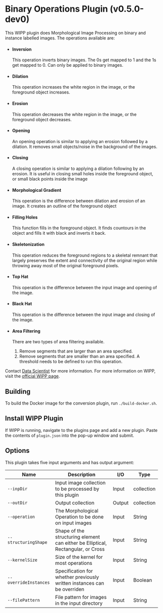 # Binary Operations Plugin (v0.5.0-dev0)

This WIPP plugin does Morphological Image Processing on binary and instance labelled images.
The operations available are:

  * #### Inversion

      This operation inverts binary images.  The 0s get mapped to 1 and the 1s get mapped to 0.
      Can only be applied to binary images.

  * #### Dilation

      This operation increases the white region in the image, or the foreground object increases.

  * #### Erosion

      This operation decreases the white region in the image, or the foreground object decreases.

  * #### Opening

      An opening operation is similar to applying an erosion followed by a dilation.  It removes small objects/noise in the background of the images.

  * #### Closing

      A closing operation is similar to applying a dilation following by an erosion.  It is useful in closing small holes inside the foreground object, or small
      black points inside the image

  * #### Morphological Gradient

      This operation is the difference between dilation and erosion of an image.  It creates an outline of the foreground object

  * #### Filling Holes

      This function fills in the foreground object.  It finds countours in the object and fills it with black and inverts it back.

  * #### Skeletonization

      This operation reduces the foreground regions to a skeletal remnant that largely preserves the extent and connectivity of the original region while throwing away most of the original foreground pixels.

  * #### Top Hat

      This operation is the difference between the input image and opening of the image.

  * #### Black Hat

      This operation is the difference between the input image and closing of the image.

   * #### Area Filtering

      There are two types of area filtering available.
      1) Remove segments that are larger than an area specified.
      2) Remove segments that are smaller than an area specified.
      A threshold needs to be defined to run this operation.


Contact [Data Scientist](mailto:Madhuri.Vihani@axleinfo.com) for more information.
For more information on WIPP, visit the [official WIPP page](https://isg.nist.gov/deepzoomweb/software/wipp).

## Building

To build the Docker image for the conversion plugin, run
`./build-docker.sh`.

## Install WIPP Plugin

If WIPP is running, navigate to the plugins page and add a new plugin. Paste the contents of `plugin.json` into the pop-up window and submit.

## Options

This plugin takes five input arguments and has output argument:

| Name                  | Description                                                                      | I/O    | Type       |
| --------------------- | -------------------------------------------------------------------------------- | ------ | ---------- |
| `--inpDir`            | Input image collection to be processed by this plugin                            | Input  | collection |
| `--outDir`            | Output collection                                                                | Output | collection |
| `--operation`         | The Morphological Operation to be done on input images                           | Input  | String     |
| `--structuringShape`  | Shape of the structuring element can either be Elliptical, Rectangular, or Cross | Input  | String     |
| `--kernelSize`        | Size of the kernel for most operations                                           | Input  | String     |
| `--overrideInstances` | Specification for whether previously written instances can be overriden          | Input  | Boolean    |
| `--filePattern`       | File pattern for images in the input directory                                   | Input  | String     |
